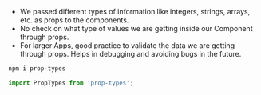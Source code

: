 - We passed different types of information like integers, strings, arrays, etc. as props to the components. 
- No check on what type of values we are getting inside our Component through props. 
- For larger Apps, good practice to validate the data we are getting through props. Helps in debugging and  avoiding bugs in the future.

```js
npm i prop-types
```
```js
import PropTypes from 'prop-types';
```

